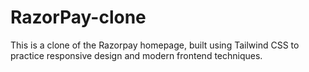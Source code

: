 # RazorPay-clone
This is a clone of the Razorpay homepage, built using Tailwind CSS to practice responsive design and modern frontend techniques.
